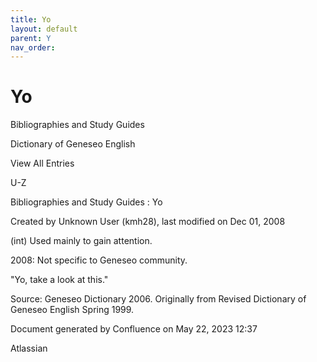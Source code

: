 ```yaml
---
title: Yo
layout: default
parent: Y
nav_order:
---
```


# Yo

Bibliographies and Study Guides

Dictionary of Geneseo English

View All Entries

U-Z

Bibliographies and Study Guides : Yo

Created by  Unknown User (kmh28), last modified on Dec 01, 2008

(int) Used mainly to gain attention.

2008: Not specific to Geneseo community.

&quot;Yo, take a look at this.&quot;

Source: Geneseo Dictionary 2006. Originally from Revised Dictionary of Geneseo English Spring 1999. 

Document generated by Confluence on May 22, 2023 12:37

Atlassian
